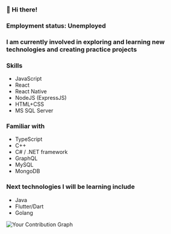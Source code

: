 ### 👋 Hi there!

### Employment status: Unemployed
### I am currently involved in exploring and learning new technologies and creating practice projects

### Skills
* JavaScript
* React 
* React Native
* NodeJS (ExpressJS)
* HTML+CSS
* MS SQL Server

### Familiar with
* TypeScript
* C++
* C# / .NET framework
* GraphQL
* MySQL
* MongoDB

### Next technologies I will be learning include 
* Java
* Flutter/Dart 
* Golang

![Your Contribution Graph](https://github.com/users/rostovic/contributions)
